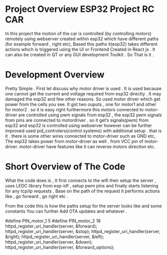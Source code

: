 # **Project Overview ESP32 Project RC CAR**

In this project the motion of the car is controlled (by controlling motors) remotely using webserver created within esp32 which have
different paths (for example forward , right etc), Based this paths it(esp32) takes different actions which is triggered using the UI or
Frontend Created in React js . It can also be created in QT or any GUI development Toolkit . So That is it .

# **Development Overview**

 Pretty Simple . First let discuss why motor driver is used . It is used because one cannot get the current and voltage required from
esp32 directly . It may damaged the esp32 and few other reasons. So used motor driver which get power from the cells you see. It got
two ouputs , one for motor1 and other for motor2 . so it is easy right furthermore this motors connected to motor-driver are
controlled using pwm signals from esp32 , the esp32 pwm signals from pins are connected to motordriver . so it get’s signals(pwm)
from esp32 and esp32 is controlled using webserver however can be further improved used pid_controlers(control systems) with
additional setup . that is it . there is some other wires connected to motor-driver such as GND etc, The esp32 takes power from
motor-driver as well . from VCC pin of motor-driver. motor-driver have features like it can reverse motors direction etc.

# **Short Overview of The Code**

What the code does is , It first connects to the wifi then setup the server , uses LEDC library from esp-idf , setup pwm pins and finally
starts listening for any tcp/ip requests , Base on the path of the request it performs actions like , go forward , go right etc .

From the code this is how the paths setup for the server looks like and some constants
You can further Add OTA updates and whatever .

#define PIN_motor_1 5
#define PIN_motor_2 18
httpd_register_uri_handler(server, &forward);
httpd_register_uri_handler(server, &stop);
httpd_register_uri_handler(server, &right);
httpd_register_uri_handler(server, &left);
httpd_register_uri_handler(server, &down);
httpd_register_uri_handler(server, &forward_options);


